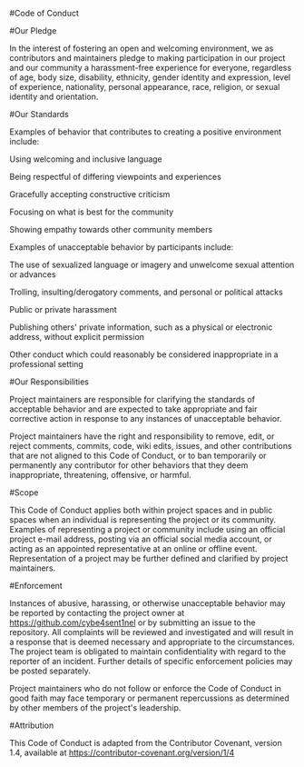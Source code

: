 #Code of Conduct

#Our Pledge

In the interest of fostering an open and welcoming environment, we as
contributors and maintainers pledge to making participation in our project and
our community a harassment-free experience for everyone, regardless of age, body
size, disability, ethnicity, gender identity and expression, level of experience,
nationality, personal appearance, race, religion, or sexual identity and
orientation.

#Our Standards

Examples of behavior that contributes to creating a positive environment
include:

Using welcoming and inclusive language

Being respectful of differing viewpoints and experiences

Gracefully accepting constructive criticism

Focusing on what is best for the community

Showing empathy towards other community members

Examples of unacceptable behavior by participants include:

The use of sexualized language or imagery and unwelcome sexual attention or
advances

Trolling, insulting/derogatory comments, and personal or political attacks

Public or private harassment

Publishing others' private information, such as a physical or electronic
address, without explicit permission

Other conduct which could reasonably be considered inappropriate in a
professional setting

#Our Responsibilities

Project maintainers are responsible for clarifying the standards of acceptable
behavior and are expected to take appropriate and fair corrective action in
response to any instances of unacceptable behavior.

Project maintainers have the right and responsibility to remove, edit, or reject
comments, commits, code, wiki edits, issues, and other contributions that are not
aligned to this Code of Conduct, or to ban temporarily or permanently any
contributor for other behaviors that they deem inappropriate,
threatening, offensive, or harmful.

#Scope

This Code of Conduct applies both within project spaces and in public spaces
when an individual is representing the project or its community. Examples of
representing a project or community include using an official project e-mail
address, posting via an official social media account, or acting as an appointed
representative at an online or offline event. Representation of a project may be
further defined and clarified by project maintainers.

#Enforcement

Instances of abusive, harassing, or otherwise unacceptable behavior may be
reported by contacting the project owner at https://github.com/cybe4sent1nel or by submitting an issue to the repository. All
complaints will be reviewed and investigated and will result in a response that
is deemed necessary and appropriate to the circumstances. The project team is
obligated to maintain confidentiality with regard to the reporter of an incident.
Further details of specific enforcement policies may be posted separately.

Project maintainers who do not follow or enforce the Code of Conduct in good
faith may face temporary or permanent repercussions as determined by other
members of the project's leadership.

#Attribution

This Code of Conduct is adapted from the Contributor Covenant, version 1.4,
available at https://contributor-covenant.org/version/1/4

<!-- Code of Conduct --!>
